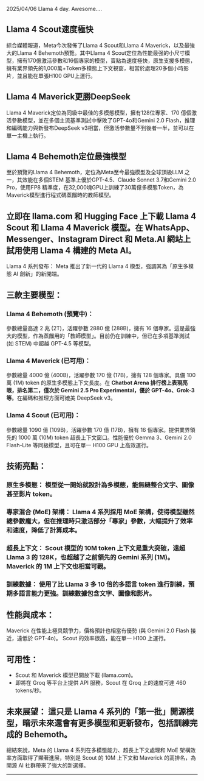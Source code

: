2025/04/06 Llama 4 day. Awesome....

## Llama 4 Scout速度極快
綜合媒體報道，Meta今次發佈了Llama 4 Scout和Llama 4 Maverick，以及最強大的Llama 4 Behemoth預覽。其中Llama 4 Scout定位為性能最强的小尺寸模型，擁有170億激活參數和16個專家的模型，賣點為速度極快，原生支援多模態，擁有業界領先的1,000萬+Token多模態上下文視窗，相當於處理20多個小時影片，並且能在單張H100 GPU上運行。

## Llama 4 Maverick更勝DeepSeek
Llama 4 Maverick定位為同級中最佳的多模態模型，擁有128位專家、170 億個激活參數模型，並在多個主流基準測試中擊敗了GPT-4o和Gemini 2.0 Flash，推理和編碼能力與新發布DeepSeek v3相當，但激活參數量不到後者一半，並可以在單一主機上執行。

## Llama 4 Behemoth定位最強模型
至於預覽的Llama 4 Behemoth，定位為Meta至今最強模型及全球頂級LLM 之一，其效能在多個STEM 基準上優於GPT-4.5、Claude Sonnet 3.7和Gemini 2.0 Pro，使用FP8 精準度，在32,000塊GPU上訓練了30萬億多模態Token，為Maverick模型進行程式碼蒸餾時的教師模型。

立即在 llama.com 和 Hugging Face 上下載 Llama 4 Scout 和 Llama 4 Maverick 模型。在 WhatsApp、Messenger、Instagram Direct 和 Meta.AI 網站上試用使用 Llama 4 構建的 Meta AI。
--
Llama 4 系列發布： Meta 推出了新一代的 Llama 4 模型，強調其為「原生多模態 AI 創新」的新開端。
## 三款主要模型：
### Llama 4 Behemoth (預覽中)： 
參數總量高達 2 兆 (2T)，活躍參數 2880 億 (288B)，擁有 16 個專家。這是最強大的模型，作為蒸餾用的「教師模型」。目前仍在訓練中，但已在多項基準測試 (如 STEM) 中超越 GPT-4.5 等模型。
### Llama 4 Maverick (已可用)： 
參數總量 4000 億 (400B)，活躍參數 170 億 (17B)，擁有 128 個專家。具備 100 萬 (1M) token 的原生多模態上下文長度。在 **Chatbot Arena 排行榜上表現亮眼，排名第二，僅次於 Gemini 2.5 Pro Experimental，優於 GPT-4o、Grok-3 等**。在編碼和推理方面可媲美 DeepSeek v3。
### Llama 4 Scout (已可用)： 
參數總量 1090 億 (109B)，活躍參數 170 億 (17B)，擁有 16 個專家。提供業界領先的 1000 萬 (10M) token 超長上下文窗口。性能優於 Gemma 3、Gemini 2.0 Flash-Lite 等同級模型，且可在單一 H100 GPU 上高效運行。
## 技術亮點：
### 原生多模態： 模型從一開始就設計為多模態，能無縫整合文字、圖像甚至影片 token。
### 專家混合 (MoE) 架構： Llama 4 系列採用 MoE 架構，使得模型雖然總參數龐大，但在推理時只激活部分「專家」參數，大幅提升了效率和速度，降低了計算成本。
### 超長上下文： Scout 模型的 10M token 上下文是重大突破，遠超 Llama 3 的 128K，也超越了之前領先的 Gemini 系列 (1M)。Maverick 的 1M 上下文也相當可觀。
### 訓練數據： 使用了比 Llama 3 多 10 倍的多語言 token 進行訓練，預期多語言能力更強。訓練數據包含文字、圖像和影片。
## 性能與成本：
Maverick 在性能上極具競爭力，價格預計也相當有優勢 (與 Gemini 2.0 Flash 接近，遠低於 GPT-4o)。
Scout 的效率很高，能在單一 H100 上運行。
## 可用性：
- Scout 和 Maverick 模型已開放下載 (llama.com)。
- 即將在 Groq 等平台上提供 API 服務，Scout 在 Groq 上的速度可達 460 tokens/秒。
## 未來展望： 這只是 Llama 4 系列的「第一批」開源模型，暗示未來還會有更多模型和更新發布，包括訓練完成的 Behemoth。
總結來說，Meta 的 Llama 4 系列在多模態能力、超長上下文處理和 MoE 架構效率方面取得了顯著進展，特別是 Scout 的 10M 上下文和 Maverick 的高排名，為開源 AI 社群帶來了強大的新選擇。

---





